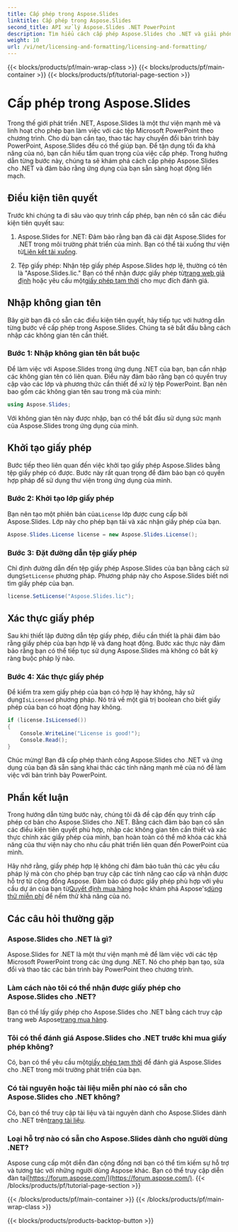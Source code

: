 ```yaml
---
title: Cấp phép trong Aspose.Slides
linktitle: Cấp phép trong Aspose.Slides
second_title: API xử lý Aspose.Slides .NET PowerPoint
description: Tìm hiểu cách cấp phép Aspose.Slides cho .NET và giải phóng sức mạnh thao tác PowerPoint trong các ứng dụng .NET của bạn.
weight: 10
url: /vi/net/licensing-and-formatting/licensing-and-formatting/
---
```


{{< blocks/products/pf/main-wrap-class >}}
{{< blocks/products/pf/main-container >}}
{{< blocks/products/pf/tutorial-page-section >}}

# Cấp phép trong Aspose.Slides


Trong thế giới phát triển .NET, Aspose.Slides là một thư viện mạnh mẽ và linh hoạt cho phép bạn làm việc với các tệp Microsoft PowerPoint theo chương trình. Cho dù bạn cần tạo, thao tác hay chuyển đổi bản trình bày PowerPoint, Aspose.Slides đều có thể giúp bạn. Để tận dụng tối đa khả năng của nó, bạn cần hiểu tầm quan trọng của việc cấp phép. Trong hướng dẫn từng bước này, chúng ta sẽ khám phá cách cấp phép Aspose.Slides cho .NET và đảm bảo rằng ứng dụng của bạn sẵn sàng hoạt động liền mạch.

## Điều kiện tiên quyết

Trước khi chúng ta đi sâu vào quy trình cấp phép, bạn nên có sẵn các điều kiện tiên quyết sau:

1. Aspose.Slides for .NET: Đảm bảo rằng bạn đã cài đặt Aspose.Slides for .NET trong môi trường phát triển của mình. Bạn có thể tải xuống thư viện từ[Liên kết tải xuống](https://releases.aspose.com/slides/net/).

2.  Tệp giấy phép: Nhận tệp giấy phép Aspose.Slides hợp lệ, thường có tên là "Aspose.Slides.lic." Bạn có thể nhận được giấy phép từ[trang web giả định](https://purchase.aspose.com/buy) hoặc yêu cầu một[giấy phép tạm thời](https://purchase.aspose.com/temporary-license/) cho mục đích đánh giá.

## Nhập không gian tên

Bây giờ bạn đã có sẵn các điều kiện tiên quyết, hãy tiếp tục với hướng dẫn từng bước về cấp phép trong Aspose.Slides. Chúng ta sẽ bắt đầu bằng cách nhập các không gian tên cần thiết.

### Bước 1: Nhập không gian tên bắt buộc

Để làm việc với Aspose.Slides trong ứng dụng .NET của bạn, bạn cần nhập các không gian tên có liên quan. Điều này đảm bảo rằng bạn có quyền truy cập vào các lớp và phương thức cần thiết để xử lý tệp PowerPoint. Bạn nên bao gồm các không gian tên sau trong mã của mình:

```csharp
using Aspose.Slides;
```

Với không gian tên này được nhập, bạn có thể bắt đầu sử dụng sức mạnh của Aspose.Slides trong ứng dụng của mình.

## Khởi tạo giấy phép

Bước tiếp theo liên quan đến việc khởi tạo giấy phép Aspose.Slides bằng tệp giấy phép có được. Bước này rất quan trọng để đảm bảo bạn có quyền hợp pháp để sử dụng thư viện trong ứng dụng của mình.

### Bước 2: Khởi tạo lớp giấy phép

 Bạn nên tạo một phiên bản của`License` lớp được cung cấp bởi Aspose.Slides. Lớp này cho phép bạn tải và xác nhận giấy phép của bạn.

```csharp
Aspose.Slides.License license = new Aspose.Slides.License();
```

### Bước 3: Đặt đường dẫn tệp giấy phép

 Chỉ định đường dẫn đến tệp giấy phép Aspose.Slides của bạn bằng cách sử dụng`SetLicense` phương pháp. Phương pháp này cho Aspose.Slides biết nơi tìm giấy phép của bạn.

```csharp
license.SetLicense("Aspose.Slides.lic");
```

## Xác thực giấy phép

Sau khi thiết lập đường dẫn tệp giấy phép, điều cần thiết là phải đảm bảo rằng giấy phép của bạn hợp lệ và đang hoạt động. Bước xác thực này đảm bảo rằng bạn có thể tiếp tục sử dụng Aspose.Slides mà không có bất kỳ ràng buộc pháp lý nào.

### Bước 4: Xác thực giấy phép

 Để kiểm tra xem giấy phép của bạn có hợp lệ hay không, hãy sử dụng`IsLicensed` phương pháp. Nó trả về một giá trị boolean cho biết giấy phép của bạn có hoạt động hay không.

```csharp
if (license.IsLicensed())
{
    Console.WriteLine("License is good!");
    Console.Read();
}
```

Chúc mừng! Bạn đã cấp phép thành công Aspose.Slides cho .NET và ứng dụng của bạn đã sẵn sàng khai thác các tính năng mạnh mẽ của nó để làm việc với bản trình bày PowerPoint.

## Phần kết luận

Trong hướng dẫn từng bước này, chúng tôi đã đề cập đến quy trình cấp phép cơ bản cho Aspose.Slides cho .NET. Bằng cách đảm bảo bạn có sẵn các điều kiện tiên quyết phù hợp, nhập các không gian tên cần thiết và xác thực chính xác giấy phép của mình, bạn hoàn toàn có thể mở khóa các khả năng của thư viện này cho nhu cầu phát triển liên quan đến PowerPoint của mình.

 Hãy nhớ rằng, giấy phép hợp lệ không chỉ đảm bảo tuân thủ các yêu cầu pháp lý mà còn cho phép bạn truy cập các tính năng cao cấp và nhận được hỗ trợ từ cộng đồng Aspose. Đảm bảo có được giấy phép phù hợp với yêu cầu dự án của bạn từ[Quyết định mua hàng](https://purchase.aspose.com/buy) hoặc khám phá Aspose's[dùng thử miễn phí](https://releases.aspose.com/) để nếm thử khả năng của nó.

## Các câu hỏi thường gặp

### Aspose.Slides cho .NET là gì?
Aspose.Slides for .NET là một thư viện mạnh mẽ để làm việc với các tệp Microsoft PowerPoint trong các ứng dụng .NET. Nó cho phép bạn tạo, sửa đổi và thao tác các bản trình bày PowerPoint theo chương trình.

### Làm cách nào tôi có thể nhận được giấy phép cho Aspose.Slides cho .NET?
 Bạn có thể lấy giấy phép cho Aspose.Slides cho .NET bằng cách truy cập trang web Aspose[trang mua hàng](https://purchase.aspose.com/buy).

### Tôi có thể đánh giá Aspose.Slides cho .NET trước khi mua giấy phép không?
 Có, bạn có thể yêu cầu một[giấy phép tạm thời](https://purchase.aspose.com/temporary-license/) để đánh giá Aspose.Slides cho .NET trong môi trường phát triển của bạn.

### Có tài nguyên hoặc tài liệu miễn phí nào có sẵn cho Aspose.Slides cho .NET không?
 Có, bạn có thể truy cập tài liệu và tài nguyên dành cho Aspose.Slides dành cho .NET trên[trang tài liệu](https://reference.aspose.com/slides/net/).

### Loại hỗ trợ nào có sẵn cho Aspose.Slides dành cho người dùng .NET?
 Aspose cung cấp một diễn đàn cộng đồng nơi bạn có thể tìm kiếm sự hỗ trợ và tương tác với những người dùng Aspose khác. Bạn có thể truy cập diễn đàn tại[https://forum.aspose.com/](https://forum.aspose.com/).
{{< /blocks/products/pf/tutorial-page-section >}}

{{< /blocks/products/pf/main-container >}}
{{< /blocks/products/pf/main-wrap-class >}}

{{< blocks/products/products-backtop-button >}}
